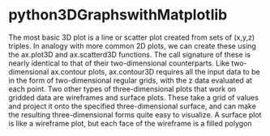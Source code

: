# python3DGraphswithMatplotlib
The most basic 3D plot is a line or scatter plot created from sets of (x,y,z) triples. In analogy with more common 2D plots, we can create these using the ax.plot3D and ax.scatterd3D functions. The call signature of these is nearly identical to that of their two-dimensional counterparts.
Like two-dimensional ax.contour plots, ax.contour3D requires all the input data to be in the form of two-dimensional regular grids, with the z data evaluated at each point.
Two other types of three-dimensional plots that work on gridded data are wireframes and surface plots. These take a grid of values and project it onto the specified three-dimensional surface, and can make the resulting three-dimensional forms quite easy to visualize. A surface plot is like a wireframe plot, but each face of the wireframe is a filled polygon
